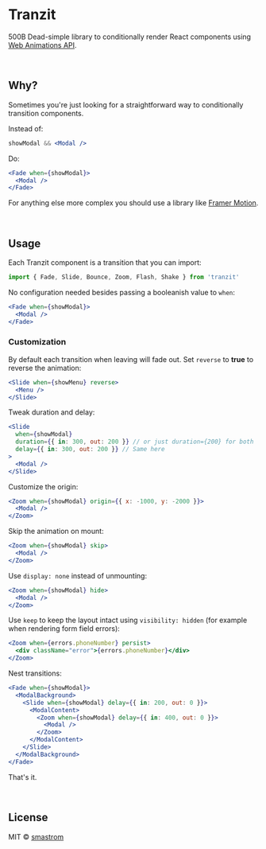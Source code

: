 # Tranzit

500B Dead-simple library to conditionally render React components using [Web Animations API](https://developer.mozilla.org/en-US/docs/Web/API/Web_Animations_API).

<br />

## Why?

Sometimes you're just looking for a straightforward way to conditionally transition components.

Instead of:

```jsx
showModal && <Modal />
```

Do:

```jsx
<Fade when={showModal}>
  <Modal />
</Fade>
```

For anything else more complex you should use a library like [Framer Motion](https://www.framer.com/motion/).

<br />

## Usage

Each Tranzit component is a transition that you can import:

```js
import { Fade, Slide, Bounce, Zoom, Flash, Shake } from 'tranzit'
```

No configuration needed besides passing a booleanish value to `when`:

```jsx
<Fade when={showModal}>
  <Modal />
</Fade>
```

### Customization

By default each transition when leaving will fade out. Set `reverse` to **true** to reverse the animation:

```jsx
<Slide when={showMenu} reverse>
  <Menu />
</Slide>
```

Tweak duration and delay:

```jsx
<Slide
  when={showModal}
  duration={{ in: 300, out: 200 }} // or just duration={200} for both
  delay={{ in: 300, out: 200 }} // Same here
>
  <Modal />
</Slide>
```

Customize the origin:

```jsx
<Zoom when={showModal} origin={{ x: -1000, y: -2000 }}>
  <Modal />
</Zoom>
```

Skip the animation on mount:

```jsx
<Zoom when={showModal} skip>
  <Modal />
</Zoom>
```

Use `display: none` instead of unmounting:

```jsx
<Zoom when={showModal} hide>
  <Modal />
</Zoom>
```

Use `keep` to keep the layout intact using `visibility: hidden` (for example when rendering form field errors):

```jsx
<Zoom when={errors.phoneNumber} persist>
  <div className="error">{errors.phoneNumber}</div>
</Zoom>
```

Nest transitions:

```jsx
<Fade when={showModal}>
  <ModalBackground>
    <Slide when={showModal} delay={{ in: 200, out: 0 }}>
      <ModalContent>
        <Zoom when={showModal} delay={{ in: 400, out: 0 }}>
          <Modal />
        </Zoom>
      </ModalContent>
    </Slide>
  </ModalBackground>
</Fade>
```

That's it.

<br />

## License

MIT © [smastrom](https://github.com/smastrom)

